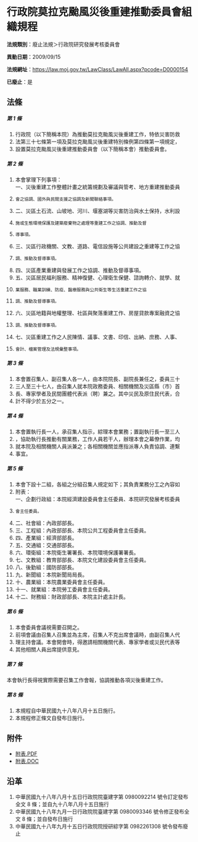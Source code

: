 # 行政院莫拉克颱風災後重建推動委員會組織規程

**法規類別**：廢止法規＞行政院研究發展考核委員會

**異動日期**：2009/09/15  

**法規網址**：https://law.moj.gov.tw/LawClass/LawAll.aspx?pcode=D0000154

**已廢止**：是



## 法條
##### 第 1 條
1. 行政院（以下簡稱本院）為推動莫拉克颱風災後重建工作，特依災害防救
1. 法第三十七條第一項及莫拉克颱風災後重建特別條例第四條第一項規定，
1. 設置莫拉克颱風災後重建推動委員會（以下簡稱本會）推動委員會。

##### 第 2 條
1. 本會掌理下列事項：  
一、災後重建工作整體計畫之統籌規劃及審議與管考、地方重建推動委員
1.     會之協調、國外與民間支援之協調及新聞聯絡事項。
1. 二、災區土石流、山坡地、河川、堰塞湖等災害防治與水土保持，水利設
1.     施或生態環境保護及建築廢棄物之處理等重建工作之協調、推動及督
1.     導事項。
1. 三、災區行政機關、文教、道路、電信設施等公共建設之重建等工作之協
1.     調、推動及督導事項。
1. 四、災區產業重建與發展工作之協調、推動及督導事項。
1. 五、災區居民福利服務、精神復健、心理衛生保健、諮詢轉介、就學、就
1.     業服務、職業訓練、防疫、醫療服務與公共衛生等生活重建工作之協
1.     調、推動及督導事項。
1. 六、災區地籍與地權整理、社區與聚落重建工作、房屋貸款專案融資之協
1.     調、推動及督導事項。
1. 七、災區重建工作之人民陳情、議事、文書、印信、出納、庶務、人事、
1.     會計、檔案管理及法規彙整事項。

##### 第 3 條
1. 本會置召集人、副召集人各一人，由本院院長、副院長兼任之，委員三十
1. 三人至三十七人，由召集人就本院政務委員、相關機關及災區縣（市）首
1. 長、專家學者及民間團體代表派（聘）兼之。其中災民及原住民代表，合
1. 計不得少於五分之一。

##### 第 4 條
1. 本會置執行長一人，承召集人指示，綜理本會業務；置副執行長一至三人
1. ，協助執行長推動有關業務，工作人員若干人，辦理本會之幕僚作業，均
1. 就本院及相關機關人員派兼之；各相關機關並應指派專人負責協調、連繫
1. 事宜。

##### 第 5 條
1. 本會下設十二組，各組之分組召集人規定如下；其負責業務分工之內容如
1. 附表：  
一、企劃行政組：本院經濟建設委員會主任委員、本院研究發展考核委員
1.     會主任委員。
1. 二、社會組：內政部部長。
1. 三、工程組：內政部部長、本院公共工程委員會主任委員。
1. 四、產業組：經濟部部長。
1. 五、交通組：交通部部長。
1. 六、環衛組：本院衛生署署長、本院環境保護署署長。
1. 七、文教組：教育部部長、本院文化建設委員會主任委員。
1. 八、後勤組：國防部部長。
1. 九、新聞組：本院新聞局局長。
1. 十、農業組：本院農業委員會主任委員。
1. 十一、就業組：本院勞工委員會主任委員。
1. 十二、財務組：財政部部長、本院主計處主計長。

##### 第 6 條
1. 本會委員會議視需要召開之。
1. 前項會議由召集人召集並為主席，召集人不克出席會議時，由副召集人代
1. 理主持會議。本會開會時，得邀請相關機關代表、專家學者或災民代表等
1. 其他相關人員出席提供意見。

##### 第 7 條
本會執行長得視實際需要召集工作會報，協調推動各項災後重建工作。

##### 第 8 條
1. 本規程自中華民國九十八年八月十五日施行。
1. 本規程修正條文自發布日施行。
## 附件
* [附表.PDF](https://law.moj.gov.tw/LawClass/LawGetFile.ashx?FileId=0000234670)
* [附表.DOC](https://law.moj.gov.tw/LawClass/LawGetFile.ashx?FileId=0000068985)
## 沿革
1. 中華民國九十八年八月十五日行政院院臺建字第 0980092214 號令訂定發布全文 8  條；並自九十八年八月十五日施行
1. 中華民國九十八年九月一日行政院院臺建字第 0980093346 號令修正發布全文 8  條；並自發布日施行
1. 中華民國九十八年九月十五日行政院院授研綜字第 0982261308 號令發布廢止
